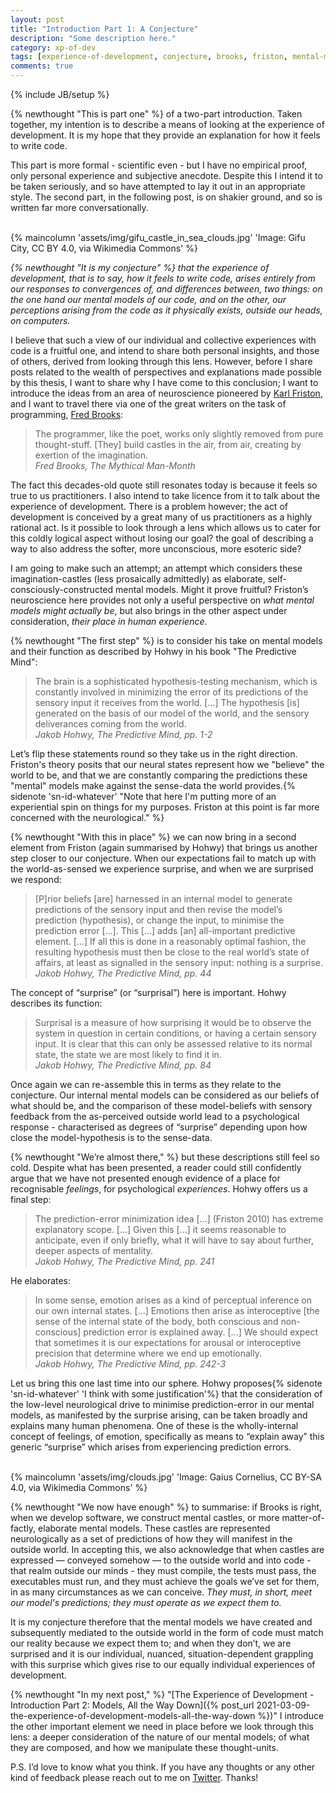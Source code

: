 ```yaml
---
layout: post
title: "Introduction Part 1: A Conjecture"
description: "Some description here."
category: xp-of-dev
tags: [experience-of-development, conjecture, brooks, friston, mental-models, sky-castles]
comments: true
---
```

{% include JB/setup %}

{% newthought "This is part one" %} of a two-part introduction. Taken together, my intention is to describe a means of looking at the experience of development.  It is my hope that they provide an explanation for how it feels to write code.

This part is more formal - scientific even - but I have no empirical proof, only personal experience and subjective anecdote.  Despite this I intend it to be taken seriously, and so have attempted to lay it out in an appropriate style.  The second part, in the following post, is on shakier ground, and so is written far more conversationally.<BR/><BR/>

{% maincolumn 'assets/img/gifu_castle_in_sea_clouds.jpg' 'Image: Gifu City, CC BY 4.0, via Wikimedia Commons' %}

_{% newthought "It is my conjecture" %} that the experience of development, that is to say, how it feels to write code, arises entirely from our responses to convergences of, and differences between, two things: on the one hand our mental models of our code, and on the other, our perceptions arising from the code as it physically exists, outside our heads, on computers._

I believe that such a view of our individual and collective experiences with code is a fruitful one, and intend to share both personal insights, and those of others, derived from looking through this lens. However, before I share posts related to the wealth of perspectives and explanations made possible by this thesis, I want to share why I have come to this conclusion; I want to introduce the ideas from an area of neuroscience pioneered by [Karl Friston](https://en.wikipedia.org/wiki/Karl_J._Friston), and I want to travel there via one of the great writers on the task of programming, [Fred Brooks](https://en.wikipedia.org/wiki/Fred_Brooks):

> The programmer, like the poet, works only slightly removed from pure thought-stuff. [They] build castles in the air, from air, creating by exertion of the imagination.
<br/><cite>Fred Brooks, The Mythical Man-Month</cite>

The fact this decades-old quote still resonates today is because it feels so true to us  practitioners. I also intend to take licence from it to talk about the experience of development. There is a problem however; the act of development is conceived by a great many of us practitioners as a highly rational act. Is it possible to look through a lens which allows us to cater for this coldly logical aspect without losing our goal? the goal of describing a way to also address the softer, more unconscious, more esoteric side? 

I am going to make such an attempt; an attempt which considers these imagination-castles (less prosaically admittedly) as elaborate, self-consciously-constructed mental models. Might it prove fruitful? Friston’s neuroscience here provides not only a useful perspective on _what mental models might actually be_, but also brings in the other aspect under consideration, _their place in human experience_.  

{% newthought "The first step" %} is to consider his take on mental models and their function as described by Hohwy in his book "The Predictive Mind":

> The brain is a sophisticated hypothesis-testing mechanism, which is constantly involved in minimizing the error of its predictions of the sensory input it receives from the world. […] The hypothesis [is] generated on the basis of our model of the world, and the sensory deliverances coming from the world.
<br/><cite>Jakob Hohwy, The Predictive Mind, pp. 1-2</cite> 

Let’s flip these statements round so they take us in the right direction.  Friston's theory posits that our neural states represent how we "believe" the world to be, and that we are constantly comparing the predictions these "mental" models make against the sense-data the world provides.{% sidenote 'sn-id-whatever' "Note that here I'm putting more of an experiential spin on things for my purposes. Friston at this point is far more concerned with the neurological." %}

{% newthought "With this in place" %} we can now bring in a second element from Friston (again summarised by Hohwy) that brings us another step closer to our conjecture. When our expectations fail to match up with the world-as-sensed we experience surprise, and when we are surprised we respond:

> [P]rior beliefs [are] harnessed in an internal model to generate predictions of the sensory input and then revise the model’s prediction (hypothesis), or change the input, to minimise the prediction error [...]. This [...] adds [an] all-important predictive element. [...] If all this is done in a reasonably optimal fashion, the resulting hypothesis must then be close to the real world’s state of affairs, at least as signalled in the sensory input: nothing is a surprise.
<br/><cite>Jakob Hohwy, The Predictive Mind, pp. 44</cite>

The concept of “surprise” (or “surprisal”) here is important.  Hohwy describes its function:

> Surprisal is a measure of how surprising it would be to observe the system in question in certain conditions, or having a certain sensory input. It is clear that this can only be assessed relative to its normal state, the state we are most likely to find it in.
<br/><cite>Jakob Hohwy, The Predictive Mind, pp. 84</cite>

Once again we can re-assemble this in terms as they relate to the conjecture.  Our internal mental models can be considered as our beliefs of what should be, and the comparison of these model-beliefs with sensory feedback from the as-perceived outside world lead to a psychological response - characterised as degrees of “surprise” depending upon how close the model-hypothesis is to the sense-data.  

{% newthought "We’re almost there," %} but these descriptions still feel so cold. Despite what has been presented, a reader could still confidently argue that we have not presented enough evidence of a place for  recognisable _feelings_, for psychological _experiences_. Hohwy offers us a final step:

> The prediction-error minimization idea [...] (Friston 2010) has extreme explanatory scope. [...] Given this [...] it seems reasonable to anticipate, even if only briefly, what it will have to say about further, deeper aspects of mentality.
<br/><cite>Jakob Hohwy, The Predictive Mind, pp. 241</cite>

He elaborates:

> In some sense, emotion arises as a kind of perceptual inference on our own internal states. [...] Emotions then arise as interoceptive [the sense of the internal state of the body, both conscious and non-conscious] prediction error is explained away. [...] We should expect that sometimes it is our expectations for arousal or interoceptive precision that determine where we end up emotionally.
<br/><cite>Jakob Hohwy, The Predictive Mind, pp. 242-3</cite>

Let us bring this one last time into our sphere. Hohwy proposes{% sidenote 'sn-id-whatever' 'I think with some justification'%} that the consideration of the low-level neurological drive to minimise prediction-error in our mental models, as manifested by the surprise arising, can be taken broadly and explains many human phenomena. One of these is the wholly-internal concept of feelings, of emotion, specifically as means to “explain away” this generic “surprise” which arises from experiencing prediction errors.<BR/><BR/>

{% maincolumn 'assets/img/clouds.jpg' 'Image: Gaius Cornelius, CC BY-SA 4.0, via Wikimedia Commons' %}

{% newthought "We now have enough" %} to summarise: if Brooks is right, when we develop software, we construct mental castles, or more matter-of-factly, elaborate mental models. These castles are represented neurologically as a set of predictions of how they will manifest in the outside world. In accepting this, we also acknowledge that when castles are expressed — conveyed somehow — to the outside world and into code - that realm outside our minds - they must compile, the tests must pass, the executables must run, and they must achieve the goals we’ve set for them, in as many circumstances as we can conceive. _They must, in short, meet our model's predictions; they must operate as we expect them to._ 

It is my conjecture therefore that the mental models we have created and subsequently mediated to the outside world in the form of code must match our reality because we expect them to; and when they don’t, we are surprised and it is our individual, nuanced, situation-dependent grappling with this surprise which gives rise to our equally individual experiences of development.

{% newthought "In my next post," %} "[The Experience of Development - Introduction Part 2: Models, All the Way Down]({% post_url 2021-03-09-the-experience-of-development-models-all-the-way-down %})" I introduce the other important element we need in place before we look through this lens: a deeper consideration of the nature of our mental models; of what they are composed, and how we manipulate these thought-units.
 
P.S. I’d love to know what you think. If you have any thoughts or any other kind of feedback please reach out to me on [Twitter](https:/twitter.com/al94781). Thanks!

